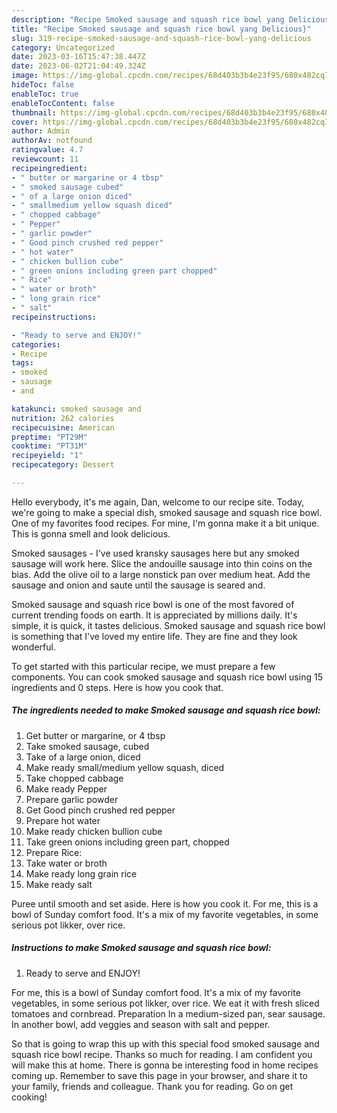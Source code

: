 ```yaml
---
description: "Recipe Smoked sausage and squash rice bowl yang Delicious}"
title: "Recipe Smoked sausage and squash rice bowl yang Delicious}"
slug: 319-recipe-smoked-sausage-and-squash-rice-bowl-yang-delicious
category: Uncategorized
date: 2023-03-16T15:47:38.447Z
date: 2023-06-02T21:04:49.324Z
image: https://img-global.cpcdn.com/recipes/68d403b3b4e23f95/680x482cq70/smoked-sausage-and-squash-rice-bowl-recipe-main-photo.jpg
hideToc: false
enableToc: true
enableTocContent: false
thumbnail: https://img-global.cpcdn.com/recipes/68d403b3b4e23f95/680x482cq70/smoked-sausage-and-squash-rice-bowl-recipe-main-photo.jpg
cover: https://img-global.cpcdn.com/recipes/68d403b3b4e23f95/680x482cq70/smoked-sausage-and-squash-rice-bowl-recipe-main-photo.jpg
author: Admin
authorAv: notfound
ratingvalue: 4.7
reviewcount: 11
recipeingredient:
- " butter or margarine or 4 tbsp"
- " smoked sausage cubed"
- " of a large onion diced"
- " smallmedium yellow squash diced"
- " chopped cabbage"
- " Pepper"
- " garlic powder"
- " Good pinch crushed red pepper"
- " hot water"
- " chicken bullion cube"
- " green onions including green part chopped"
- " Rice"
- " water or broth"
- " long grain rice"
- " salt"
recipeinstructions:

- "Ready to serve and ENJOY!"
categories:
- Recipe
tags:
- smoked
- sausage
- and

katakunci: smoked sausage and 
nutrition: 262 calories
recipecuisine: American
preptime: "PT29M"
cooktime: "PT31M"
recipeyield: "1"
recipecategory: Dessert

---
```



Hello everybody, it's me again, Dan, welcome to our recipe site. Today, we're going to make a special dish, smoked sausage and squash rice bowl. One of my favorites food recipes. For mine, I'm gonna make it a bit unique. This is gonna smell and look delicious.

Smoked sausages - I&#39;ve used kransky sausages here but any smoked sausage will work here. Slice the andouille sausage into thin coins on the bias. Add the olive oil to a large nonstick pan over medium heat. Add the sausage and onion and saute until the sausage is seared and.

Smoked sausage and squash rice bowl is one of the most favored of current trending foods on earth. It is appreciated by millions daily. It's simple, it is quick, it tastes delicious. Smoked sausage and squash rice bowl is something that I've loved my entire life. They are fine and they look wonderful.


To get started with this particular recipe, we must prepare a few components. You can cook smoked sausage and squash rice bowl using 15 ingredients and 0 steps. Here is how you cook that.

<!--inarticleads1-->

##### The ingredients needed to make Smoked sausage and squash rice bowl:

1. Get  butter or margarine, or 4 tbsp
1. Take  smoked sausage, cubed
1. Take  of a large onion, diced
1. Make ready  small/medium yellow squash, diced
1. Take  chopped cabbage
1. Make ready  Pepper
1. Prepare  garlic powder
1. Get  Good pinch crushed red pepper
1. Prepare  hot water
1. Make ready  chicken bullion cube
1. Take  green onions including green part, chopped
1. Prepare  Rice:
1. Take  water or broth
1. Make ready  long grain rice
1. Make ready  salt


Puree until smooth and set aside. Here is how you cook it. For me, this is a bowl of Sunday comfort food. It&#39;s a mix of my favorite vegetables, in some serious pot likker, over rice. 

<!--inarticleads2-->

##### Instructions to make Smoked sausage and squash rice bowl:


1. Ready to serve and ENJOY!

For me, this is a bowl of Sunday comfort food. It&#39;s a mix of my favorite vegetables, in some serious pot likker, over rice. We eat it with fresh sliced tomatoes and cornbread. Preparation In a medium-sized pan, sear sausage. In another bowl, add veggies and season with salt and pepper. 

So that is going to wrap this up with this special food smoked sausage and squash rice bowl recipe. Thanks so much for reading. I am confident you will make this at home. There is gonna be interesting food in home recipes coming up. Remember to save this page in your browser, and share it to your family, friends and colleague. Thank you for reading. Go on get cooking!
